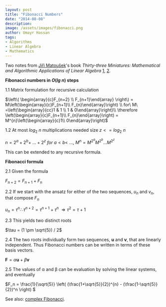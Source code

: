 ```yaml
---
layout: post
title: "Fibonacci Numbers"
date: "2014-08-08"
description:
image: /assets/images/fibonacci.png
author: Umayr Hassan
tags:
- Algorithms
- Linear Algebra
- Mathematics
---
```


Two notes from [Jiřì Matoušek](http://kam.mff.cuni.cz/~matousek/)'s book _Thirty-three Miniatures: Mathematical and 
Algorithmic Applications of Linear Algebra_ [1](http://www.ams.org/bookstore?fn=20&arg1=stmlseries&ikey=STML-53), 
[2](http://kam.mff.cuni.cz/~matousek/la-ams.html).

**Fibonacci numbers in $O(lg\ n)$ steps**

1.1 Matrix formulation for recursive calculation

$\left\( \begin{array}{c}F_{n+2} \\ F_{n+1}\end{array} \right\) = M\left(\begin{array}{c}F_{n+1}\\ F_{n}\end{array}\right) \\ for\ M\ =\left(\begin{array}{cc}1 & 1 \\ 1 & 0\end{array}\right)\\ \therefore \left(\begin{array}{c}F_{n+1}\\ F_{n}\end{array}\right) = M^{n}\left(\begin{array}{c}1\\ 0\end{array}\right)$

1.2 At most $log_{2}\ n$ multiplications needed size $z <= log_{2}\ n$

$n = 2^a + 2^b +\ ...+ 2^z\ for\ a < b <\ ...,\ M^n=M^{2^a}M^{2^b}...M^{2^z}$

This can be extended to any recursive formula.

**Fibonacci formula**

2.1 Given the formula

$F_{n+2} = F_{n+1} + F_{n}$

2.2 If we start with the ansatz for either of the two sequences, $u_n$ and $v_n$, that compose $F_n$

$u_n = \tau^{n} \therefore \tau^{n+2} = \tau^{n+1} + \tau^{n}\ \Rightarrow \tau^{2} = \tau + 1$

2.3 This yields two distinct roots

$\tau = (1 \pm \sqrt{5}) / 2$

2.4 The two roots individually form two sequences, **u** and **v**, that are linearly independent. Thus Fibonacci numbers can be written in terms of these basis vectors.

$\mathbf{F} = \alpha \mathbf{u}+ \beta \mathbf{v}$

2.5 The values of α and β can be evaluation by solving the linear systems, and eventually

$F_n = \frac{1}{\sqrt{5}} \left\( (\frac{1+\sqrt{5}}{2})^{n} - (\frac{1-\sqrt{5}}{2})^n \right\) $

See also: [complex Fibonacci](https://matthewarcus.wordpress.com/2012/12/22/complex-fibonacci/).